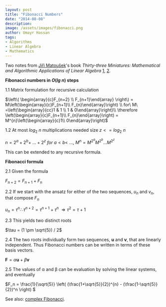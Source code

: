 ```yaml
---
layout: post
title: "Fibonacci Numbers"
date: "2014-08-08"
description:
image: /assets/images/fibonacci.png
author: Umayr Hassan
tags:
- Algorithms
- Linear Algebra
- Mathematics
---
```


Two notes from [Jiřì Matoušek](http://kam.mff.cuni.cz/~matousek/)'s book _Thirty-three Miniatures: Mathematical and 
Algorithmic Applications of Linear Algebra_ [1](http://www.ams.org/bookstore?fn=20&arg1=stmlseries&ikey=STML-53), 
[2](http://kam.mff.cuni.cz/~matousek/la-ams.html).

**Fibonacci numbers in $O(lg\ n)$ steps**

1.1 Matrix formulation for recursive calculation

$\left\( \begin{array}{c}F_{n+2} \\ F_{n+1}\end{array} \right\) = M\left(\begin{array}{c}F_{n+1}\\ F_{n}\end{array}\right) \\ for\ M\ =\left(\begin{array}{cc}1 & 1 \\ 1 & 0\end{array}\right)\\ \therefore \left(\begin{array}{c}F_{n+1}\\ F_{n}\end{array}\right) = M^{n}\left(\begin{array}{c}1\\ 0\end{array}\right)$

1.2 At most $log_{2}\ n$ multiplications needed size $z <= log_{2}\ n$

$n = 2^a + 2^b +\ ...+ 2^z\ for\ a < b <\ ...,\ M^n=M^{2^a}M^{2^b}...M^{2^z}$

This can be extended to any recursive formula.

**Fibonacci formula**

2.1 Given the formula

$F_{n+2} = F_{n+1} + F_{n}$

2.2 If we start with the ansatz for either of the two sequences, $u_n$ and $v_n$, that compose $F_n$

$u_n = \tau^{n} \therefore \tau^{n+2} = \tau^{n+1} + \tau^{n}\ \Rightarrow \tau^{2} = \tau + 1$

2.3 This yields two distinct roots

$\tau = (1 \pm \sqrt{5}) / 2$

2.4 The two roots individually form two sequences, **u** and **v**, that are linearly independent. Thus Fibonacci numbers can be written in terms of these basis vectors.

$\mathbf{F} = \alpha \mathbf{u}+ \beta \mathbf{v}$

2.5 The values of α and β can be evaluation by solving the linear systems, and eventually

$F_n = \frac{1}{\sqrt{5}} \left\( (\frac{1+\sqrt{5}}{2})^{n} - (\frac{1-\sqrt{5}}{2})^n \right\) $

See also: [complex Fibonacci](https://matthewarcus.wordpress.com/2012/12/22/complex-fibonacci/).